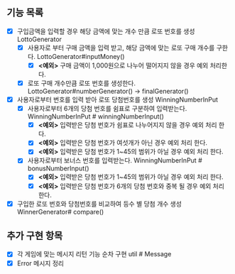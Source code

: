 ## 기능 목록
-[x] 구입금액을 입력할 경우 해당 금액에 맞는 개수 만큼 로또 번호를 생성 LottoGenerator
  -[x] 사용자로 부터 구매 금액을 입력 받고, 해당 금액에 맞는 로또 구매 개수를 구한다. LottoGenerator#inputMoney()
      -[x] __<예외>__ 구매 금액이 1,000원으로 나누어 떨어지지 않을 경우 예외 처리한다.           
  -[x] 로또 구매 개수만큼 로또 번호를 생성한다. LottoGenerator#numberGenerator() -> finalGenerator()
- [x] 사용자로부터 번호를 입력 받아 로또 당첨번호를 생성 WinningNumberInPut 
  -[x] 사용자로부터 6개의 당첨 번호를 쉼표로 구분하여 입력받는다. WinningNumberInPut # winningNumberInput()
      -[x] __<예외>__ 입력받은 당첨 번호가 쉼표로 나누어지지 않을 경우 예외 처리 한다.
      -[x] __<예외>__ 입력받은 당첨 번호가 여섯개가 아닌 경우 예외 처리 한다.
      -[x] __<예외>__ 입력받은 당첨 번호가 1~45의 범위가 아닐 경우 예외 처리 한다.
  -[x] 사용자로부터 보너스 번호를 입력받는다. WinningNumberInPut # bonusNumberInput()
      -[x] __<예외>__ 입력받은 당첨 번호가 1~45의 범위가 아닐 경우 예외 처리 한다.
      -[x] __<예외>__ 입력받은 당첨 번호가 6개의 당첨 번호와 중복 될 경우 예외 처리 한다.
-[x] 구입한 로또 번호와 당첨번호를 비교하여 등수 별 당첨 개수 생성 WinnerGenerator# compare()

## 추가 구현 항목
- [x] 각 게임에 맞는 메시지 리턴 기능 순차 구현 util # Message
- [x] Error 메시지 정리 
